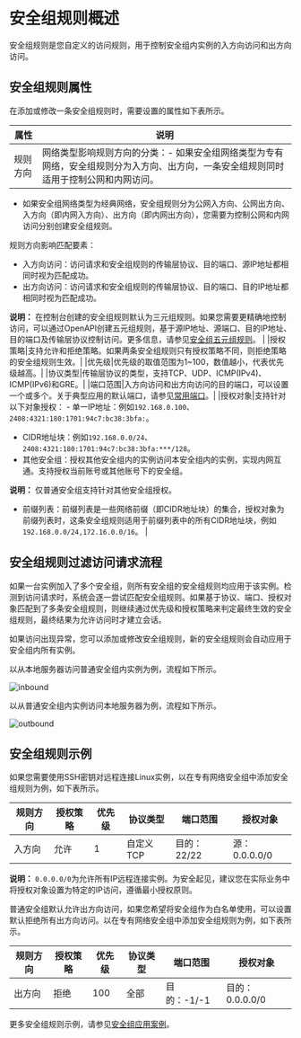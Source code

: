 # 安全组规则概述

安全组规则是您自定义的访问规则，用于控制安全组内实例的入方向访问和出方向访问。

## 安全组规则属性

在添加或修改一条安全组规则时，需要设置的属性如下表所示。

|属性|说明|
|--|--|
|规则方向|网络类型影响规则方向的分类：-   如果安全组网络类型为专有网络，安全组规则分为入方向、出方向，一条安全组规则同时适用于控制公网和内网访问。
-   如果安全组网络类型为经典网络，安全组规则分为公网入方向、公网出方向、入方向（即内网入方向）、出方向（即内网出方向），您需要为控制公网和内网访问分别创建安全组规则。

规则方向影响匹配要素：

-   入方向访问：访问请求和安全组规则的传输层协议、目的端口、源IP地址都相同时视为匹配成功。
-   出方向访问：访问请求和安全组规则的传输层协议、目的端口、目的IP地址都相同时视为匹配成功。

**说明：** 在控制台创建的安全组规则默认为三元组规则。如果您需要更精确地控制访问，可以通过OpenAPI创建五元组规则，基于源IP地址、源端口、目的IP地址、目的端口及传输层协议控制访问。更多信息，请参见[安全组五元组规则](/intl.zh-CN/最佳实践/安全/安全组五元组规则.md)。 |
|授权策略|支持允许和拒绝策略。如果两条安全组规则只有授权策略不同，则拒绝策略的安全组规则生效。|
|优先级|优先级的取值范围为1~100，数值越小，代表优先级越高。|
|协议类型|传输层协议的类型，支持TCP、UDP、ICMP\(IPv4\)、ICMP\(IPv6\)和GRE。|
|端口范围|入方向访问和出方向访问的目的端口，可以设置一个或多个。关于典型应用的默认端口，请参见[常用端口](/intl.zh-CN/安全/安全组/常用端口的典型应用.md)。|
|授权对象|支持针对以下对象授权： -   单一IP地址：例如`192.168.0.100`、`2408:4321:180:1701:94c7:bc38:3bfa:`。
-   CIDR地址块：例如`192.168.0.0/24`、`2408:4321:180:1701:94c7:bc38:3bfa:***/128`。
-   其他安全组：授权其他安全组内的实例访问本安全组内的实例，实现内网互通。支持授权当前账号或其他账号下的安全组。

**说明：** 仅普通安全组支持针对其他安全组授权。

-   前缀列表：前缀列表是一些网络前缀（即CIDR地址块）的集合，授权对象为前缀列表时，这条安全组规则适用于前缀列表中的所有CIDR地址块，例如`192.168.0.0/24,172.16.0.0/16`。 |

## 安全组规则过滤访问请求流程

如果一台实例加入了多个安全组，则所有安全组的安全组规则均应用于该实例。检测到访问请求时，系统会逐一尝试匹配安全组规则。如果基于协议、端口、授权对象匹配到了多条安全组规则，则继续通过优先级和授权策略来判定最终生效的安全组规则，最终结果为允许访问时才建立会话。

如果访问出现异常，您可以添加或修改安全组规则，新的安全组规则会自动应用于安全组内所有实例。

以从本地服务器访问普通安全组内实例为例，流程如下所示。

![inbound](https://static-aliyun-doc.oss-accelerate.aliyuncs.com/assets/img/zh-CN/8130716261/p292328.png)

以从普通安全组内实例访问本地服务器为例，流程如下所示。

![outbound](https://static-aliyun-doc.oss-accelerate.aliyuncs.com/assets/img/zh-CN/8130716261/p292329.png)

## 安全组规则示例

如果您需要使用SSH密钥对远程连接Linux实例，以在专有网络安全组中添加安全组规则为例，如下表所示。

|规则方向|授权策略|优先级|协议类型|端口范围|授权对象|
|----|----|---|----|----|----|
|入方向|允许|1|自定义TCP|目的：22/22|源：0.0.0.0/0|

**说明：** `0.0.0.0/0`为允许所有IP远程连接实例。为安全起见，建议您在实际业务中将授权对象设置为特定的IP访问，遵循最小授权原则。

普通安全组默认允许出方向访问，如果您希望将安全组作为白名单使用，可以设置默认拒绝所有出方向访问。以在专有网络安全组中添加安全组规则为例，如下表所示。

|规则方向|授权策略|优先级|协议类型|端口范围|授权对象|
|----|----|---|----|----|----|
|出方向|拒绝|100|全部|目的：-1/-1|目的：0.0.0.0/0|

更多安全组规则示例，请参见[安全组应用案例](/intl.zh-CN/安全/安全组/安全组应用案例.md)。

